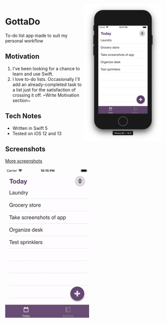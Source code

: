 <img src="Screenshots/02-task-list.png" width="250" align="right">

# GottaDo
To-do list app made to suit my personal workflow

## Motivation
1. I've been looking for a chance to learn and use Swift. 
2. I love to-do lists. Occasionally I'll add an already-completed task to a list just for the satisfaction of crossing it off. ~Write Motivation section~

## Tech Notes
- Written in Swift 5
- Tested on iOS 12 and 13

## Screenshots
[More screenshots](Screenshots/)

![Demo](Screenshots/demo.gif)
